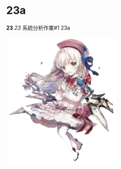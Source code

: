 # 23a

**23**
*23*
系統分析作業#1 23a



![image](https://github.com/MITC110118132/23a/blob/main/owo_background.png)
